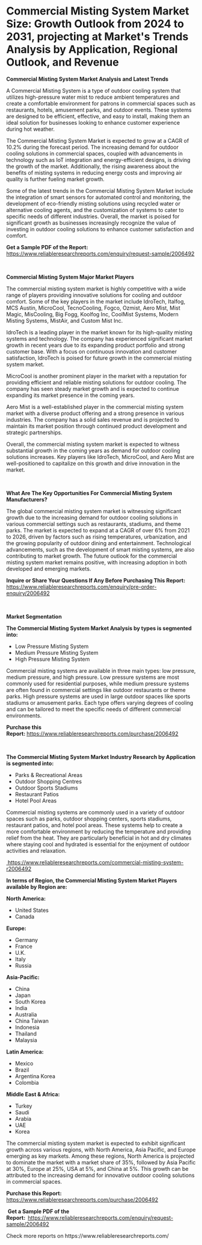 <p><h1>Commercial Misting System Market Size: Growth Outlook from 2024 to 2031, projecting at Market's Trends Analysis by Application, Regional Outlook, and Revenue</h1></p><p><strong>Commercial Misting System Market Analysis and Latest Trends</strong></p>
<p><p>A Commercial Misting System is a type of outdoor cooling system that utilizes high-pressure water mist to reduce ambient temperatures and create a comfortable environment for patrons in commercial spaces such as restaurants, hotels, amusement parks, and outdoor events. These systems are designed to be efficient, effective, and easy to install, making them an ideal solution for businesses looking to enhance customer experience during hot weather.</p><p>The Commercial Misting System Market is expected to grow at a CAGR of 10.2% during the forecast period. The increasing demand for outdoor cooling solutions in commercial spaces, coupled with advancements in technology such as IoT integration and energy-efficient designs, is driving the growth of the market. Additionally, the rising awareness about the benefits of misting systems in reducing energy costs and improving air quality is further fueling market growth.</p><p>Some of the latest trends in the Commercial Misting System Market include the integration of smart sensors for automated control and monitoring, the development of eco-friendly misting solutions using recycled water or alternative cooling agents, and the customization of systems to cater to specific needs of different industries. Overall, the market is poised for significant growth as businesses increasingly recognize the value of investing in outdoor cooling solutions to enhance customer satisfaction and comfort.</p></p>
<p><strong>Get a Sample PDF of the Report:&nbsp;</strong> <a href="https://www.reliableresearchreports.com/enquiry/request-sample/2006492">https://www.reliableresearchreports.com/enquiry/request-sample/2006492</a></p>
<p>&nbsp;</p>
<p><strong>Commercial Misting System Major Market Players</strong></p>
<p><p>The commercial misting system market is highly competitive with a wide range of players providing innovative solutions for cooling and outdoor comfort. Some of the key players in the market include IdroTech, Italfog, MCS Austin, MicroCool, TecnoCooling, Fogco, Ozmist, Aero Mist, Mist Magic, MisCooling, Big Fogg, Koolfog Inc, CoolMist Systems, Modern Misting Systems, MistAir, and Custom Mist Inc.</p><p>IdroTech is a leading player in the market known for its high-quality misting systems and technology. The company has experienced significant market growth in recent years due to its expanding product portfolio and strong customer base. With a focus on continuous innovation and customer satisfaction, IdroTech is poised for future growth in the commercial misting system market.</p><p>MicroCool is another prominent player in the market with a reputation for providing efficient and reliable misting solutions for outdoor cooling. The company has seen steady market growth and is expected to continue expanding its market presence in the coming years.</p><p>Aero Mist is a well-established player in the commercial misting system market with a diverse product offering and a strong presence in various industries. The company has a solid sales revenue and is projected to maintain its market position through continued product development and strategic partnerships.</p><p>Overall, the commercial misting system market is expected to witness substantial growth in the coming years as demand for outdoor cooling solutions increases. Key players like IdroTech, MicroCool, and Aero Mist are well-positioned to capitalize on this growth and drive innovation in the market.</p></p>
<p>&nbsp;</p>
<p><strong>What Are The Key Opportunities For Commercial Misting System Manufacturers?</strong></p>
<p><p>The global commercial misting system market is witnessing significant growth due to the increasing demand for outdoor cooling solutions in various commercial settings such as restaurants, stadiums, and theme parks. The market is expected to expand at a CAGR of over 6% from 2021 to 2026, driven by factors such as rising temperatures, urbanization, and the growing popularity of outdoor dining and entertainment. Technological advancements, such as the development of smart misting systems, are also contributing to market growth. The future outlook for the commercial misting system market remains positive, with increasing adoption in both developed and emerging markets.</p></p>
<p><strong>Inquire or Share Your Questions If Any Before Purchasing This Report:</strong> <a href="https://www.reliableresearchreports.com/enquiry/pre-order-enquiry/2006492">https://www.reliableresearchreports.com/enquiry/pre-order-enquiry/2006492</a></p>
<p>&nbsp;</p>
<p><strong>Market Segmentation</strong></p>
<p><strong>The Commercial Misting System Market Analysis by types is segmented into:</strong></p>
<p><ul><li>Low Pressure Misting System</li><li>Medium Pressure Misting System</li><li>High Pressure Misting System</li></ul></p>
<p><p>Commercial misting systems are available in three main types: low pressure, medium pressure, and high pressure. Low pressure systems are most commonly used for residential purposes, while medium pressure systems are often found in commercial settings like outdoor restaurants or theme parks. High pressure systems are used in large outdoor spaces like sports stadiums or amusement parks. Each type offers varying degrees of cooling and can be tailored to meet the specific needs of different commercial environments.</p></p>
<p><strong>Purchase this Report:&nbsp;</strong><a href="https://www.reliableresearchreports.com/purchase/2006492">https://www.reliableresearchreports.com/purchase/2006492</a></p>
<p>&nbsp;</p>
<p><strong>The Commercial Misting System Market Industry Research by Application is segmented into:</strong></p>
<p><ul><li>Parks & Recreational Areas</li><li>Outdoor Shopping Centres</li><li>Outdoor Sports Stadiums</li><li>Restaurant Patios</li><li>Hotel Pool Areas</li></ul></p>
<p><p>Commercial misting systems are commonly used in a variety of outdoor spaces such as parks, outdoor shopping centers, sports stadiums, restaurant patios, and hotel pool areas. These systems help to create a more comfortable environment by reducing the temperature and providing relief from the heat. They are particularly beneficial in hot and dry climates where staying cool and hydrated is essential for the enjoyment of outdoor activities and relaxation.</p></p>
<p><a href="https://www.reliableresearchreports.com/commercial-misting-system-r2006492">&nbsp;https://www.reliableresearchreports.com/commercial-misting-system-r2006492</a></p>
<p><strong>In terms of Region, the Commercial Misting System Market Players available by Region are:</strong></p>
<p>
    <p> <strong> North America: </strong>
        <ul>
            <li>United States</li>
            <li>Canada</li>
        </ul>
        </p> 
    <p> <strong> Europe: </strong>
        <ul>
            <li>Germany</li>
            <li>France</li>
            <li>U.K.</li>
            <li>Italy</li>
            <li>Russia</li>
        </ul>
        </p> 
    <p> <strong> Asia-Pacific: </strong>
        <ul>
            <li>China</li>
            <li>Japan</li>
            <li>South Korea</li>
            <li>India</li>
            <li>Australia</li>
            <li>China Taiwan</li>
            <li>Indonesia</li>
            <li>Thailand</li>
            <li>Malaysia</li>
        </ul>
        </p> 
    <p> <strong> Latin America: </strong>
        <ul>
            <li>Mexico</li>
            <li>Brazil</li>
            <li>Argentina Korea</li>
            <li>Colombia</li>
        </ul>
        </p> 
    <p> <strong> Middle East & Africa: </strong>
        <ul>
            <li>Turkey</li>
            <li>Saudi</li>
            <li>Arabia</li>
            <li>UAE</li>
            <li>Korea</li>
        </ul>
    </p>
    </p>
<p><p>The commercial misting system market is expected to exhibit significant growth across various regions, with North America, Asia Pacific, and Europe emerging as key markets. Among these regions, North America is projected to dominate the market with a market share of 35%, followed by Asia Pacific at 30%, Europe at 25%, USA at 5%, and China at 5%. This growth can be attributed to the increasing demand for innovative outdoor cooling solutions in commercial spaces.</p></p>
<p><strong>Purchase this Report: </strong><a href="https://www.reliableresearchreports.com/purchase/2006492">https://www.reliableresearchreports.com/purchase/2006492</a></p>
<p>&nbsp;<strong>Get a Sample PDF of the Report:&nbsp;&nbsp;</strong><a href="https://www.reliableresearchreports.com/enquiry/request-sample/2006492">https://www.reliableresearchreports.com/enquiry/request-sample/2006492</a></p>
<p><strong></strong></p>
<p>Check more reports on https://www.reliableresearchreports.com/</p>